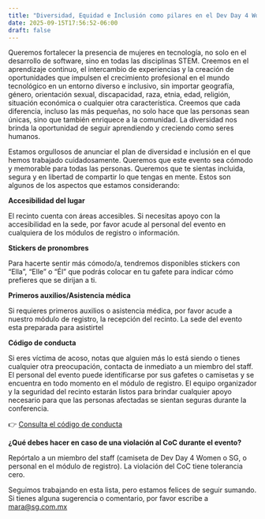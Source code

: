```yaml
---
title: "Diversidad, Equidad e Inclusión como pilares en el Dev Day 4 Women"
date: 2025-09-15T17:56:52-06:00
draft: false
---
```


Queremos fortalecer la presencia de mujeres en tecnología, no solo en el desarrollo de software, sino en todas las disciplinas STEM. Creemos en el aprendizaje continuo, el intercambio de experiencias y la creación de oportunidades que impulsen el crecimiento profesional en el mundo tecnológico en un entorno diverso e inclusivo, sin importar geografía, género, orientación sexual, discapacidad, raza, etnia, edad, religión, situación económica o cualquier otra característica. 
Creemos que cada diferencia, incluso las más pequeñas, no solo hace que las personas sean únicas, sino que también enriquece a la comunidad. La diversidad nos brinda la oportunidad de seguir aprendiendo y creciendo como seres humanos.

Estamos orgullosos de anunciar el plan de diversidad e inclusión en el que hemos trabajado cuidadosamente. Queremos que este evento sea cómodo y memorable para todas las personas. Queremos que te sientas incluida, segura y en libertad de compartir lo que tengas en mente. Estos son algunos de los aspectos que estamos considerando:

**Accesibilidad del lugar**

El recinto cuenta con áreas accesibles. Si necesitas apoyo con la accesibilidad en la sede, por favor acude al personal del evento en cualquiera de los módulos de registro o información.

**Stickers de pronombres**

Para hacerte sentir más cómodo/a, tendremos disponibles stickers con “Ella”, “Elle” o “Él” que podrás colocar en tu gafete para indicar cómo prefieres que se dirijan a ti.

**Primeros auxilios/Asistencia médica**

Si requieres primeros auxilios o asistencia médica, por favor acude a nuestro módulo de registro, la recepción del recinto. La sede del evento esta preparada para asistirtel

**Código de conducta**

Si eres víctima de acoso, notas que alguien más lo está siendo o tienes cualquier otra preocupación, contacta de inmediato a un miembro del staff. El personal del evento puede identificarse por sus gafetes o camisetas y se encuentra en todo momento en el módulo de registro. El equipo organizador y la seguridad del recinto estarán listos para brindar cualquier apoyo necesario para que las personas afectadas se sientan seguras durante la conferencia.

👉 [Consulta el código de conducta](https://devday4w.com/coc/)

**¿Qué debes hacer en caso de una violación al CoC durante el evento?**

Repórtalo a un miembro del staff (camiseta de Dev Day 4 Women o SG, o personal en el módulo de registro). La violación del CoC tiene tolerancia cero.

Seguimos trabajando en esta lista, pero estamos felices de seguir sumando. Si tienes alguna sugerencia o comentario, por favor escribe a mara@sg.com.mx